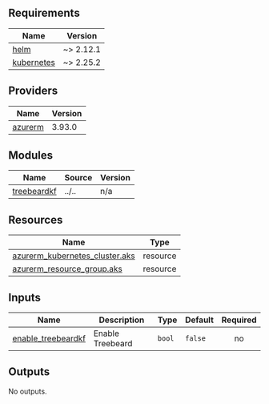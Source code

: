 ## Requirements

| Name | Version |
|------|---------|
| <a name="requirement_helm"></a> [helm](#requirement\_helm) | ~> 2.12.1 |
| <a name="requirement_kubernetes"></a> [kubernetes](#requirement\_kubernetes) | ~> 2.25.2 |

## Providers

| Name | Version |
|------|---------|
| <a name="provider_azurerm"></a> [azurerm](#provider\_azurerm) | 3.93.0 |

## Modules

| Name | Source | Version |
|------|--------|---------|
| <a name="module_treebeardkf"></a> [treebeardkf](#module\_treebeardkf) | ../.. | n/a |

## Resources

| Name | Type |
|------|------|
| [azurerm_kubernetes_cluster.aks](https://registry.terraform.io/providers/hashicorp/azurerm/latest/docs/resources/kubernetes_cluster) | resource |
| [azurerm_resource_group.aks](https://registry.terraform.io/providers/hashicorp/azurerm/latest/docs/resources/resource_group) | resource |

## Inputs

| Name | Description | Type | Default | Required |
|------|-------------|------|---------|:--------:|
| <a name="input_enable_treebeardkf"></a> [enable\_treebeardkf](#input\_enable\_treebeardkf) | Enable Treebeard | `bool` | `false` | no |

## Outputs

No outputs.
